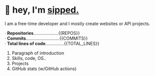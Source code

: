 # 👋 hey, I'm [sipped.](https://sipped.org)
I am a free-time developer and I mostly create websites or API projects.

· **Repositories**....................{{REPOS}}  
· **Commits**...........................{{COMMITS}}  
· **Total lines of code**...............{{TOTAL_LINES}}  

1. Paragraph of introduction
2. Skills, code, OS..
3. Projects
4. GitHub stats (w/GitHub actions)
